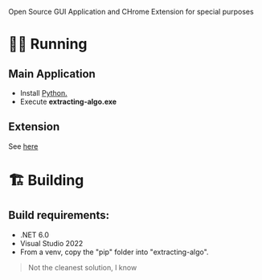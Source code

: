 Open Source GUI Application and CHrome Extension for special purposes

# 🏃‍♂️ Running
## Main Application
* Install [Python.](https://www.python.org/downloads/)
* Execute **extracting-algo.exe**

## Extension
See [here]([browser-ext/help.html](https://htmlpreview.github.io/?https://github.com/POGnator/extracting-algorithm/blob/main/browser-ext/help.html))

# 🏗 Building
## Build requirements:
* .NET 6.0
* Visual Studio 2022
* From a venv, copy the "pip" folder into "extracting-algo".
> Not the cleanest solution, I know
